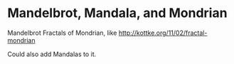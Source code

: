 

Mandelbrot, Mandala, and Mondrian
===

Mandelbrot Fractals of Mondrian, like http://kottke.org/11/02/fractal-mondrian

Could also add Mandalas to it.

